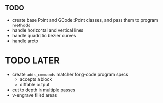 ## TODO
- create base Point and GCode::Point classes, and pass them to program methods
- handle horizontal and vertical lines
- handle quadratic bezier curves
- handle arcto

# TODO LATER
- create `adds_commands` matcher for g-code program specs
  - accepts a block
  - diffable output
- cut to depth in multiple passes
- v-engrave filled areas
